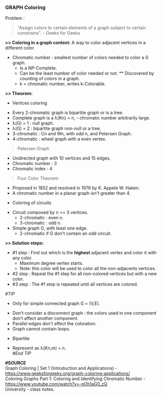 ### GRAPH Coloring

Problem :  
> "Assign colors to certain elements of a graph subject to certain constrains". - Geeks for Geeks  

**>> Coloring in a graph context:**
A way to color adjacent vertices in a different color.
* Chromatic number : smallest number of colors needed to color a G graph.  
    * Is a NP-Complete.  
    * Can be the least number of color needed or not.
        ** Discovered by counting of colors in a graph.
    * k = chromatic number, writes k-Colorable.  

**>> Theorem:**
* Vertices coloring
- Every 2-chromatic graph is bipartite graph or is a tree.
- Complete graph is a λ(Kn) = n, - chromatic number arbitrarily large.  
- λ(G) = 1 : null graph.  
- λ(G) = 2 : bipartite graph non-null or a tree.  
- 3-chromatic : Cn and Wn, with odd n, and Petersen Graph.
- 4-chromatic : wheel graph with a even vertex.

> Petersen Graph
- Undirected graph with 10 vertices and 15 edges.
- Chromatic number : 3
- Chromatic index : 4

> Four Color Theorem
- Proposed in 1852 and resolved in 1976 by K. Appele W. Haken.
- A chromatic number in a planar graph isn't greater than 4.

* Coloring of circuits
- Circuit composed by n >= 3 vertices.
    * 2-chromatic : even n.
    * 3-chromatic : odd n.
- Simple graph G, with least one edge.
    * 2-chromatic if G don't contain an odd circuit.


**>> Solution steps:**
- #1 step : Find out which is the **highest** adjacent vertex and color it with any color.  
    * Maximum degree vertex starts.   
    * Note: this color will be used to color all the non-adjacents vertices.  
- #2 step : Repeat the #1 step for all non-colored vertices but with a new color.  
- #3 step : The #1 step is repeated until all vertices are colored.  

_#TIP_  
* Only for simple connected graph G = (V,E).  
- Don't consider a disconnect graph : the colors used in one component don't affect another component.  
- Parallel edges don't affect the coloration.  
- Graph cannot contain loops.  

* Bipartite  
- Represent as λ(Kn,m) = n.  
_#End TIP_  

**#SOURCE**  
Graph Coloring | Set 1 (Introduction and Applications) - https://www.geeksforgeeks.org/graph-coloring-applications/  
Coloring Graphs Part 1: Coloring and Identifying Chromatic Number - https://www.youtube.com/watch?v=-gOh1aG0_zQ  
University - class notes.